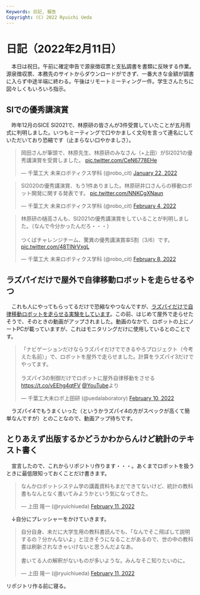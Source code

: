 ```yaml
---
Keywords: 日記, 報告
Copyright: (C) 2022 Ryuichi Ueda
---
```


# 日記（2022年2月11日） 

　本日は祝日。午前に確定申告で源泉徴収票と支払調書を書類に反映する作業。源泉徴収票、本務先のサイトからダウンロードができず、一番大きな金額が調書に入らず中途半端に終わる。午後はリモートミーティング一件。学生さんたちに図々しくもいろいろ指示。


## SIでの優秀講演賞

　昨年12月のSICE SI2021で、林原研の皆さんが3件受賞していたことが五月雨式に判明しました。いつもミーティングで口やかましく文句を言って連名にしていただいており恐縮です（止まらない口やかましさ）。

<blockquote class="twitter-tweet" data-partner="tweetdeck"><p lang="ja" dir="ltr">岡田さんが筆頭で、林原先生、林原研のみなさん（+上田）がSI2021の優秀講演賞を受賞しました。 <a href="https://t.co/CeN6778EHe">pic.twitter.com/CeN6778EHe</a></p>&mdash; 千葉工大 未来ロボティクス学科 (@robo_cit) <a href="https://twitter.com/robo_cit/status/1484743906910928896?ref_src=twsrc%5Etfw">January 22, 2022</a></blockquote>
<script async src="https://platform.twitter.com/widgets.js" charset="utf-8"></script>

<blockquote class="twitter-tweet" data-partner="tweetdeck"><p lang="ja" dir="ltr">SI2020の優秀講演賞、もう1件ありました。林原研井口さんらの移動ロボット開発に関する発表です。 <a href="https://t.co/NNKCgXNaun">pic.twitter.com/NNKCgXNaun</a></p>&mdash; 千葉工大 未来ロボティクス学科 (@robo_cit) <a href="https://twitter.com/robo_cit/status/1489458470286139393?ref_src=twsrc%5Etfw">February 4, 2022</a></blockquote>
<script async src="https://platform.twitter.com/widgets.js" charset="utf-8"></script>

<blockquote class="twitter-tweet" data-partner="tweetdeck"><p lang="ja" dir="ltr">林原研の樋高さんも、SI2021の優秀講演賞をしていることが判明しました。（なんで今分かったんだろ・・・）<br><br>つくばチャレンジチーム、驚異の優秀講演賞率5割（3/6）です。 <a href="https://t.co/48TINrVxgL">pic.twitter.com/48TINrVxgL</a></p>&mdash; 千葉工大 未来ロボティクス学科 (@robo_cit) <a href="https://twitter.com/robo_cit/status/1490946580354318339?ref_src=twsrc%5Etfw">February 8, 2022</a></blockquote>
<script async src="https://platform.twitter.com/widgets.js" charset="utf-8"></script>

## ラズパイだけで屋外で自律移動ロボットを走らせるやつ

　これも人にやってもらってるだけで恐縮なやつなんですが、[ラズパイだけで自律移動ロボットを走らせる実験をしています](https://lab.ueda.tech/?post=20211210)。この前、はじめて屋外で走らせたそうで、そのときの動画がアップされました。動画のなかで、ロボットの上にノートPCが載っていますが、これはモニタリングだけに使用しているとのことです。

<blockquote class="twitter-tweet" data-partner="tweetdeck"><p lang="ja" dir="ltr">「ナビゲーションだけならラズパイだけでできるやろプロジェクト（今考えた名前）」で、ロボットを屋外で走らせました。計算をラズパイ3だけでやってます。<br><br>ラズパイ3の制御だけでロボットに屋外自律移動をさせる <a href="https://t.co/vEEhg4qtFV">https://t.co/vEEhg4qtFV</a> <a href="https://twitter.com/YouTube?ref_src=twsrc%5Etfw">@YouTube</a>より</p>&mdash; 千葉工大未ロボ上田研 (@uedalaboratory) <a href="https://twitter.com/uedalaboratory/status/1491651664742592512?ref_src=twsrc%5Etfw">February 10, 2022</a></blockquote>
<script async src="https://platform.twitter.com/widgets.js" charset="utf-8"></script>


　ラズパイ4でもうまくいった（というかラズパイ4の方がスペックが高くて簡単なんですが）とのことなので、動画アップ待ちです。

## とりあえず出版するかどうかわからんけど統計のテキスト書く

　宣言したので、これからリポジトリ作ります・・・。あくまでロボットを扱うときに最低限知っておくことだけ書きます。

<blockquote class="twitter-tweet" data-partner="tweetdeck"><p lang="ja" dir="ltr">なんかロボットシステム学の講義資料もまだできてないけど、統計の教科書もなんとなく書いてみようかという気になってきた。</p>&mdash; 上田 隆一 (@ryuichiueda) <a href="https://twitter.com/ryuichiueda/status/1492032638554898433?ref_src=twsrc%5Etfw">February 11, 2022</a></blockquote>
<script async src="https://platform.twitter.com/widgets.js" charset="utf-8"></script>

　↓自分にプレッシャーをかけていきます。

<blockquote class="twitter-tweet" data-partner="tweetdeck"><p lang="ja" dir="ltr">自分自身、未だに大学生用の教科書読んでも、「なんでそこ飛ばして説明するの？分かんないよ」と泣きそうになることがあるので、世の中の教科書は刷新されなきゃいけないと思うんだよなあ。<br><br>書いてる人の解釈がないものが多いような。みんなそこ知りたいのに。</p>&mdash; 上田 隆一 (@ryuichiueda) <a href="https://twitter.com/ryuichiueda/status/1492033710899994624?ref_src=twsrc%5Etfw">February 11, 2022</a></blockquote>
<script async src="https://platform.twitter.com/widgets.js" charset="utf-8"></script>


リポジトリ作る前に寝る。
